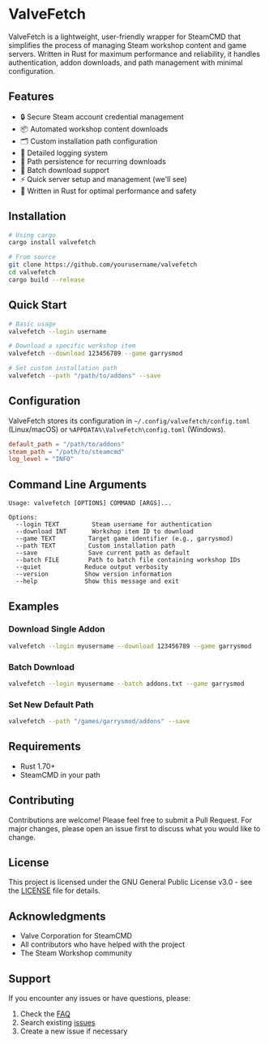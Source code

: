 # ValveFetch

ValveFetch is a lightweight, user-friendly wrapper for SteamCMD that simplifies the process of managing Steam workshop content and game servers. Written in Rust for maximum performance and reliability, it handles authentication, addon downloads, and path management with minimal configuration.

## Features

- 🔒 Secure Steam account credential management
- 📦 Automated workshop content downloads
- 🗂️ Custom installation path configuration
- 📝 Detailed logging system
- 💾 Path persistence for recurring downloads
- 🔄 Batch download support
- ⚡ Quick server setup and management (we'll see)
- 🦀 Written in Rust for optimal performance and safety

## Installation

```bash
# Using cargo
cargo install valvefetch

# From source
git clone https://github.com/yourusername/valvefetch
cd valvefetch
cargo build --release
```

## Quick Start

```bash
# Basic usage
valvefetch --login username

# Download a specific workshop item
valvefetch --download 123456789 --game garrysmod

# Set custom installation path
valvefetch --path "/path/to/addons" --save
```

## Configuration

ValveFetch stores its configuration in `~/.config/valvefetch/config.toml` (Linux/macOS) or `%APPDATA%\ValveFetch\config.toml` (Windows).

```toml
default_path = "/path/to/addons"
steam_path = "/path/to/steamcmd"
log_level = "INFO"
```

## Command Line Arguments

```
Usage: valvefetch [OPTIONS] COMMAND [ARGS]...

Options:
  --login TEXT         Steam username for authentication
  --download INT       Workshop item ID to download
  --game TEXT         Target game identifier (e.g., garrysmod)
  --path TEXT         Custom installation path
  --save              Save current path as default
  --batch FILE        Path to batch file containing workshop IDs
  --quiet            Reduce output verbosity
  --version          Show version information
  --help             Show this message and exit
```

## Examples

### Download Single Addon
```bash
valvefetch --login myusername --download 123456789 --game garrysmod
```

### Batch Download
```bash
valvefetch --login myusername --batch addons.txt --game garrysmod
```

### Set New Default Path
```bash
valvefetch --path "/games/garrysmod/addons" --save
```

## Requirements

- Rust 1.70+
- SteamCMD in your path

## Contributing

Contributions are welcome! Please feel free to submit a Pull Request. For major changes, please open an issue first to discuss what you would like to change.

## License

This project is licensed under the GNU General Public License v3.0 - see the [LICENSE](LICENSE) file for details.

## Acknowledgments

- Valve Corporation for SteamCMD
- All contributors who have helped with the project
- The Steam Workshop community

## Support

If you encounter any issues or have questions, please:

1. Check the [FAQ](docs/FAQ.md)
2. Search existing [issues](https://github.com/realmrcactus/valvefetch/issues)
3. Create a new issue if necessary
